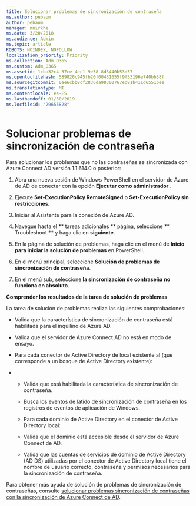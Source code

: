 ```yaml
---
title: Solucionar problemas de sincronización de contraseña
ms.author: pebaum
author: pebaum
manager: mnirkhe
ms.date: 3/20/2018
ms.audience: Admin
ms.topic: article
ROBOTS: NOINDEX, NOFOLLOW
localization_priority: Priority
ms.collection: Adm_O365
ms.custom: Adm_O365
ms.assetid: 1cba32c4-37ce-4ec1-9e58-8d3440b53d57
ms.openlocfilehash: 589820c945fb20f00431655f9f53196e740bb38f
ms.sourcegitcommit: 0ae6cbb8cf2836da98300767ed81b411d6551bee
ms.translationtype: MT
ms.contentlocale: es-ES
ms.lasthandoff: 01/30/2019
ms.locfileid: "29655828"
---
```

# <a name="troubleshoot-password-synchronization"></a>Solucionar problemas de sincronización de contraseña

Para solucionar los problemas que no las contraseñas se sincronizada con Azure Connect AD versión 1.1.614.0 o posterior:
  
1. Abra una nueva sesión de Windows PowerShell en el servidor de Azure de AD de conectar con la opción **Ejecutar como administrador** . 
    
2. Ejecute **Set-ExecutionPolicy RemoteSigned** o **Set-ExecutionPolicy sin restricciones**. 
    
3. Iniciar al Asistente para la conexión de Azure AD.
    
4. Navegue hasta el ** tareas adicionales ** página, seleccione ** Troubleshoot ** y haga clic en **siguiente**. 
    
5. En la página de solución de problemas, haga clic en el menú de **Inicio para iniciar la solución de problemas** en PowerShell. 
    
6. En el menú principal, seleccione **Solución de problemas de sincronización de contraseña**. 
    
7. En el menú sub, seleccione **la sincronización de contraseña no funciona en absoluto**. 
    
 **Comprender los resultados de la tarea de solución de problemas**
  
La tarea de solución de problemas realiza las siguientes comprobaciones:
  
- Valida que la característica de sincronización de contraseña está habilitada para el inquilino de Azure AD.
    
- Valida que el servidor de Azure Connect AD no está en modo de ensayo.
    
- Para cada conector de Active Directory de local existente al (que corresponde a un bosque de Active Directory existente):
    
- 
  - Valida que está habilitada la característica de sincronización de contraseña.
    
  - Busca los eventos de latido de sincronización de contraseña en los registros de eventos de aplicación de Windows.
    
  - Para cada dominio de Active Directory en el conector de Active Directory local:
    
  - Valida que el dominio está accesible desde el servidor de Azure Connect de AD.
    
  - Valida que las cuentas de servicios de dominio de Active Directory (AD DS) utilizadas por el conector de Active Directory local tiene el nombre de usuario correcto, contraseña y permisos necesarios para la sincronización de contraseña.
    
Para obtener más ayuda de solución de problemas de sincronización de contraseñas, consulte [solucionar problemas sincronización de contraseñas con la sincronización de Azure Connect de AD](https://docs.microsoft.com/azure/active-directory/connect/active-directory-aadconnectsync-troubleshoot-password-synchronization).
  


